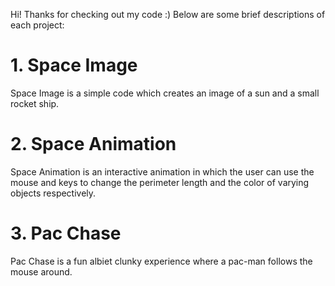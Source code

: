 Hi! Thanks for checking out my code :)
Below are some brief descriptions of each project:


# 1. Space Image 
Space Image is a simple code which creates an image of a sun and a small rocket ship.

# 2. Space Animation
Space Animation is an interactive animation in which the user can use the mouse and keys to change the perimeter length and the color of varying objects respectively.

# 3. Pac Chase
Pac Chase is a fun albiet clunky experience where a pac-man follows the mouse around. 
